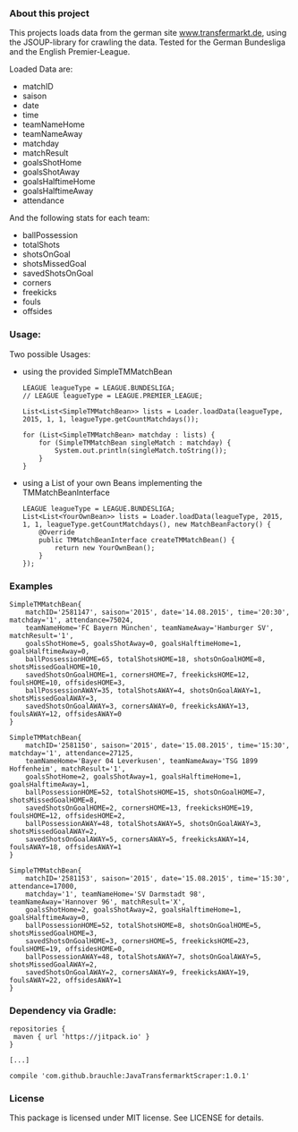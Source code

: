 ### About this project
This projects loads data from the german site www.transfermarkt.de, using the JSOUP-library for crawling the data.
Tested for the German Bundesliga and the English Premier-League.

Loaded Data are:
- matchID
- saison
- date
- time
- teamNameHome
- teamNameAway
- matchday
- matchResult
- goalsShotHome
- goalsShotAway
- goalsHalftimeHome
- goalsHalftimeAway
- attendance

And the following stats for each team:
- ballPossession
- totalShots
- shotsOnGoal
- shotsMissedGoal
- savedShotsOnGoal
- corners
- freekicks
- fouls
- offsides

### Usage:
Two possible Usages:
- using the provided SimpleTMMatchBean
    ```
    LEAGUE leagueType = LEAGUE.BUNDESLIGA;
    // LEAGUE leagueType = LEAGUE.PREMIER_LEAGUE;

    List<List<SimpleTMMatchBean>> lists = Loader.loadData(leagueType, 2015, 1, 1, leagueType.getCountMatchdays());
    
    for (List<SimpleTMMatchBean> matchday : lists) {
        for (SimpleTMMatchBean singleMatch : matchday) {
            System.out.println(singleMatch.toString());
        }
    }
    ```
- using a List of your own Beans implementing the TMMatchBeanInterface
    ```
    LEAGUE leagueType = LEAGUE.BUNDESLIGA;
    List<List<YourOwnBean>> lists = Loader.loadData(leagueType, 2015, 1, 1, leagueType.getCountMatchdays(), new MatchBeanFactory() {
        @Override
        public TMMatchBeanInterface createTMMatchBean() {
            return new YourOwnBean();
        }
    });
    ```

### Examples
```
SimpleTMMatchBean{
    matchID='2581147', saison='2015', date='14.08.2015', time='20:30', matchday='1', attendance=75024,
    teamNameHome='FC Bayern München', teamNameAway='Hamburger SV', matchResult='1', 
    goalsShotHome=5, goalsShotAway=0, goalsHalftimeHome=1, goalsHalftimeAway=0, 
    ballPossessionHOME=65, totalShotsHOME=18, shotsOnGoalHOME=8, shotsMissedGoalHOME=10, 
    savedShotsOnGoalHOME=1, cornersHOME=7, freekicksHOME=12, foulsHOME=10, offsidesHOME=3, 
    ballPossessionAWAY=35, totalShotsAWAY=4, shotsOnGoalAWAY=1, shotsMissedGoalAWAY=3, 
    savedShotsOnGoalAWAY=3, cornersAWAY=0, freekicksAWAY=13, foulsAWAY=12, offsidesAWAY=0
}

SimpleTMMatchBean{
    matchID='2581150', saison='2015', date='15.08.2015', time='15:30', matchday='1', attendance=27125,  
    teamNameHome='Bayer 04 Leverkusen', teamNameAway='TSG 1899 Hoffenheim', matchResult='1', 
    goalsShotHome=2, goalsShotAway=1, goalsHalftimeHome=1, goalsHalftimeAway=1, 
    ballPossessionHOME=52, totalShotsHOME=15, shotsOnGoalHOME=7, shotsMissedGoalHOME=8,
    savedShotsOnGoalHOME=2, cornersHOME=13, freekicksHOME=19, foulsHOME=12, offsidesHOME=2,
    ballPossessionAWAY=48, totalShotsAWAY=5, shotsOnGoalAWAY=3, shotsMissedGoalAWAY=2,
    savedShotsOnGoalAWAY=5, cornersAWAY=5, freekicksAWAY=14, foulsAWAY=18, offsidesAWAY=1
}

SimpleTMMatchBean{
    matchID='2581153', saison='2015', date='15.08.2015', time='15:30', attendance=17000,  
    matchday='1', teamNameHome='SV Darmstadt 98', teamNameAway='Hannover 96', matchResult='X', 
    goalsShotHome=2, goalsShotAway=2, goalsHalftimeHome=1, goalsHalftimeAway=0, 
    ballPossessionHOME=52, totalShotsHOME=8, shotsOnGoalHOME=5, shotsMissedGoalHOME=3, 
    savedShotsOnGoalHOME=3, cornersHOME=5, freekicksHOME=23, foulsHOME=19, offsidesHOME=0, 
    ballPossessionAWAY=48, totalShotsAWAY=7, shotsOnGoalAWAY=5, shotsMissedGoalAWAY=2, 
    savedShotsOnGoalAWAY=2, cornersAWAY=9, freekicksAWAY=19, foulsAWAY=22, offsidesAWAY=1
}
```

### Dependency via Gradle:
```
repositories {
 maven { url 'https://jitpack.io' }
}

[...]

compile 'com.github.brauchle:JavaTransfermarktScraper:1.0.1'
```
    
### License
This package is licensed under MIT license. See LICENSE for details.